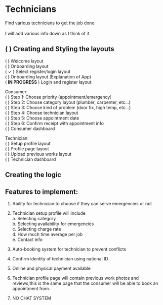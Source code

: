 # Technicians

Find various technicians to get the job done<br />
<br />
I will add various info down as I think of it<br />


## (  ) Creating and Styling the layouts

(  ) Welcome layout<br />
   (  ) Onboarding layout<br />
   ( ✓ ) Select register/login layout<br />
(  ) Onboarding layout (Explanation of App)<br />
( **IN PROGRESS** ) Login and register layout<br />

Consumer:<br />
(  ) Step 1: Choose priority (appointment/emergency)<br />
(  ) Step 2: Choose category layout (plumber, carpenter, etc...)<br />
(  ) Step 3: Choose kind of problem (door fix, high temp, etc...)<br />
(  ) Step 4: Choose technician layout<br />
(  ) Step 5: Choose appointment date<br />
(  ) Step 6: Confirm receipt with appointment info<br />
(  ) Consumer dashboard<br />

Technician:<br />
(  ) Setup profile layout<br />
(  ) Profile page layout<br />
(  ) Upload previous works layout<br />
(  ) Technician dashboard<br />

## Creating the logic


## Features to implement:

1. Ability for technician to choose if they can serve emergencies or not<br />

2. Technician setup profile will include<br />
   a. Selecting category<br />
   b. Selecting availability for emergencies<br />
   c. Selecting charge rate<br />
   d. How much time average per job<br />
   e. Contact info<br />

3. Auto-booking system for technician to prevent conflicts<br />

4. Confirm identity of technician using national ID<br />

5. Online and physical payment available<br />

6. Technician profile page will contain previous work photos and reviews,this is the 
same page that the consumer will be able to book an appointment from.<br />

7. NO CHAT SYSTEM<br />




